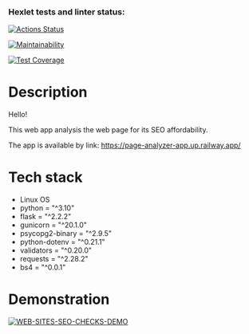 ### Hexlet tests and linter status:
[![Actions Status](https://github.com/ya-pekatoros/python-project-83/workflows/hexlet-check/badge.svg)](https://github.com/ya-pekatoros/python-project-83/actions)

[![Maintainability](https://api.codeclimate.com/v1/badges/d7d69b09bfcf6e8ee9f5/maintainability)](https://codeclimate.com/github/ya-pekatoros/python-project-83/maintainability)

[![Test Coverage](https://api.codeclimate.com/v1/badges/d7d69b09bfcf6e8ee9f5/test_coverage)](https://codeclimate.com/github/ya-pekatoros/python-project-83/test_coverage)

# Description

Hello!

This web app analysis the web page for its SEO affordability.

The app is available by link:
    https://page-analyzer-app.up.railway.app/

# Tech stack

* Linux OS
* python = "^3.10"
* flask = "^2.2.2"
* gunicorn = "^20.1.0"
* psycopg2-binary = "^2.9.5"
* python-dotenv = "^0.21.1"
* validators = "^0.20.0"
* requests = "^2.28.2"
* bs4 = "^0.0.1"

# Demonstration

[![WEB-SITES-SEO-CHECKS-DEMO](https://www.youtube.com/watch?v=da7hIOKqymM/0.jpg)](https://www.youtube.com/watch?v=da7hIOKqymM)